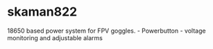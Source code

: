 # skaman822
18650 based power system for FPV goggles. - Powerbutton - voltage monitoring and adjustable alarms
